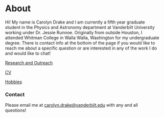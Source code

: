 # About

Hi! My name is Carolyn Drake and I am currently a fifth year graduate student in the Physics and Astronomy department at Vanderbilt University working under Dr. Jessie Runnoe. Originally from outside Houston, I attended Whitman College in Walla Walla, Washington for my undergraduate degree. There is contact info at the bottom of the page if you would like to reach me about a specific question or are interested in any of the work I do and would like to chat! 

[Research and Outreach](./RandO.html)

[CV](./CV.html)

[Hobbies](./hobbies.html)

### Contact

Please email me at carolyn.drake@vanderbilt.edu with any and all questions!
